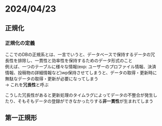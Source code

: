 # 2024/04/23

## 正規化
### 正規化の定義
ここでのDBの正規系とは、一言でいうと、データベースで保持するデータの冗長性を排除し、一貫性と効率性を保持するためのデータ形式のこと  
例えば、一つのテーブルに様々な情報(exp: ユーザーのプロファイル情報、決済情報、投稿物の詳細情報など)wp保持させてしまうと、データの取得・更新時に無駄なデータの取得・更新が必要になってしまう  
→ これを**冗長性**と呼ぶ  

こうした冗長性があると更新処理のタイムラグによってデータの不整合が発生したり、そもそもデータの登録ができなかったりする**非一貫性**が生まれてしまう  

## 第一正規形
